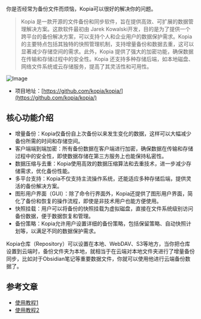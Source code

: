 你是否经常为备份文件而烦恼，Kopia可以很好的解决你的问题。

> Kopia 是一款开源的文件备份和同步软件，旨在提供高效、可扩展的数据管理解决方案。这款软件最初由 Jarek Kowalski开发，目的是为了提供一个跨平台的备份解决方案，可以支持个人和企业用户的数据保护需求。Kopia 的主要特点包括其独特的快照管理机制，支持增量备份和数据去重，这可以显著减少存储空间的需求。此外，Kopia 提供了强大的加密功能，确保数据在传输和存储过程中的安全性。Kopia 还支持多种存储后端，如本地磁盘、网络文件系统或云存储服务，提高了其灵活性和可用性。 

![Image](https://github.com/user-attachments/assets/50d38a4c-1d2c-4b87-8c36-a2816566ac55)

- 项目地址：[https://github.com/kopia/kopia/](https://github.com/kopia/kopia/)

## 核心功能介绍
- 增量备份：Kopia仅备份自上次备份以来发生变化的数据，这样可以大幅减少备份所需的时间和存储空间。
- 客户端端到端加密：所有备份数据在客户端进行加密，确保数据在传输和存储过程中的安全性，即使数据存储在第三方服务上也能保持私密性。
- 数据压缩与去重：Kopia使用高效的数据压缩算法和去重技术，进一步减少存储需求，优化备份性能。
- 多平台支持：Kopia不仅支持主流操作系统，还能适应多种存储后端，提供灵活的备份解决方案。
- 图形用户界面（GUI）：除了命令行界面外，Kopia还提供了图形用户界面，简化了备份和恢复的操作流程，即使是非技术用户也能方便使用。
- 快照挂载：用户可以将备份的快照挂载为虚拟磁盘，直接在文件系统级别访问备份数据，便于数据恢复和管理。
- 备份策略：Kopia允许用户设置详细的备份策略，包括保留策略、自动快照计划等，以满足不同的数据保护需求。

Kopia仓库（Repository）可以设置在本地、WebDAV、S3等地方，当你把仓库设置到云端时，备份文件夹为本地，就相当于在云端对本地文件夹进行了增量备份同步，比如对于Obsidian笔记等重要数据文件，你就可以使用他进行云端备份数据了。

## 参考文章
- [使用教程1](https://zhuanlan.zhihu.com/p/351606263)
- [使用教程2](https://forum-zh.obsidian.md/t/topic/3944)